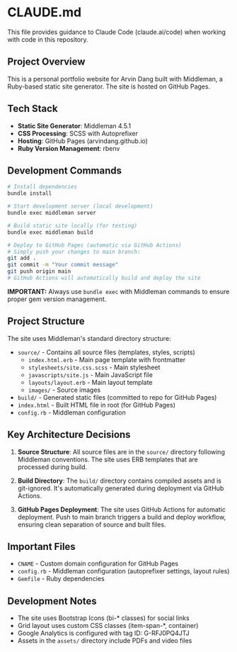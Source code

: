 # CLAUDE.md

This file provides guidance to Claude Code (claude.ai/code) when working with code in this repository.

## Project Overview

This is a personal portfolio website for Arvin Dang built with Middleman, a Ruby-based static site generator. The site is hosted on GitHub Pages.

## Tech Stack

- **Static Site Generator**: Middleman 4.5.1
- **CSS Processing**: SCSS with Autoprefixer
- **Hosting**: GitHub Pages (arvindang.github.io)
- **Ruby Version Management**: rbenv

## Development Commands

```bash
# Install dependencies
bundle install

# Start development server (local development)
bundle exec middleman server

# Build static site locally (for testing)
bundle exec middleman build

# Deploy to GitHub Pages (automatic via GitHub Actions)
# Simply push your changes to main branch:
git add .
git commit -m "Your commit message"
git push origin main
# GitHub Actions will automatically build and deploy the site
```

**IMPORTANT:** Always use `bundle exec` with Middleman commands to ensure proper gem version management.

## Project Structure

The site uses Middleman's standard directory structure:
- `source/` - Contains all source files (templates, styles, scripts)
  - `index.html.erb` - Main page template with frontmatter
  - `stylesheets/site.css.scss` - Main stylesheet
  - `javascripts/site.js` - Main JavaScript file
  - `layouts/layout.erb` - Main layout template
  - `images/` - Source images
- `build/` - Generated static files (committed to repo for GitHub Pages)
- `index.html` - Built HTML file in root (for GitHub Pages)
- `config.rb` - Middleman configuration

## Key Architecture Decisions

1. **Source Structure**: All source files are in the `source/` directory following Middleman conventions. The site uses ERB templates that are processed during build.

2. **Build Directory**: The `build/` directory contains compiled assets and is git-ignored. It's automatically generated during deployment via GitHub Actions.

3. **GitHub Pages Deployment**: The site uses GitHub Actions for automatic deployment. Push to main branch triggers a build and deploy workflow, ensuring clean separation of source and built files.

## Important Files

- `CNAME` - Custom domain configuration for GitHub Pages
- `config.rb` - Middleman configuration (autoprefixer settings, layout rules)
- `Gemfile` - Ruby dependencies

## Development Notes

- The site uses Bootstrap Icons (bi-* classes) for social links
- Grid layout uses custom CSS classes (item-span-*, container)
- Google Analytics is configured with tag ID: G-RFJ0PQ4JTJ
- Assets in the `assets/` directory include PDFs and video files